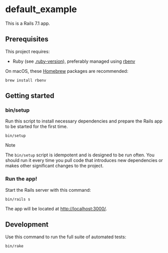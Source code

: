 # default_example

This is a Rails 7.1 app.

## Prerequisites

This project requires:

- Ruby (see [.ruby-version](./.ruby-version)), preferably managed using [rbenv](https://github.com/rbenv/rbenv)

On macOS, these [Homebrew](http://brew.sh) packages are recommended:

```
brew install rbenv
```

## Getting started

### bin/setup

Run this script to install necessary dependencies and prepare the Rails app to be started for the first time.

```
bin/setup
```

> [!NOTE]
> The `bin/setup` script is idempotent and is designed to be run often. You should run it every time you pull code that introduces new dependencies or makes other significant changes to the project.

### Run the app!

Start the Rails server with this command:

```
bin/rails s
```

The app will be located at <http://localhost:3000/>.

## Development

Use this command to run the full suite of automated tests:

```
bin/rake
```
